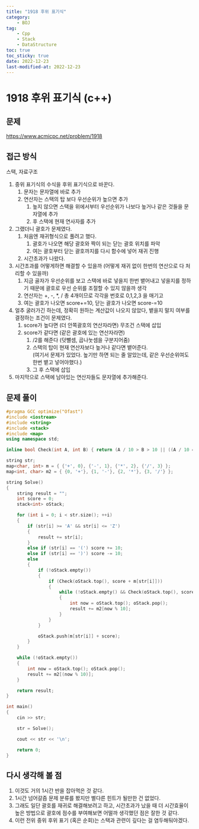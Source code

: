 ```yaml
---
title: "1918 후위 표기식"
category:
    - BOJ
tag:
    - Cpp
	- Stack
	- DataStructure
toc: true
toc_sticky: true
date: 2022-12-23
last-modified-at: 2022-12-23
---
```


# 1918 후위 표기식 (c++)

## 문제
https://www.acmicpc.net/problem/1918   


## 접근 방식
스택, 자료구조
1. 중위 표기식의 수식을 후위 표기식으로 바꾼다.
	1. 문자는 문자열에 바로 추가
	2. 연산자는 스택의 탑 보다 우선순위가 높으면 추가
		1. 높지 않으면 스택을 위에서부터 우선순위가 나보다 높거나 같은 것들을 문자열에 추가
		2. 후 스택에 현재 연사자를 추가
2. 그랬더니 괄호가 문제였다.
	1. 처음엔 재귀형식으로 풀려고 했다.
		1. 괄호가 나오면 해당 괄호와 짝이 되는 닫는 괄호 위치를 파악
		2. 여는 괄호부터 닫는 괄호까지를 다시 함수에 넣어 재귀 진행
	2. 시간초과가 나왔다.
3. 시간초과를 어떻게하면 해결할 수 있을까 (어떻게 재귀 없이 한번의 연산으로 다 처리할 수 있을까)
	1. 지금 골자가 우선순위를 보고 스택에 바로 넣을지 한번 뱉어내고 넣을지를 정하기 때문에 괄호로 우선 순위를 조절할 수 있지 않을까 생각
	2. 연산자는 +, -, *, / 총 4개이므로 각각을 번호로 0,1,2,3 을 매기고
	3. 여는 괄호가 나오면 score+=10, 닫는 괄호가 나오면 score-=10
4. 얼추 굴러가긴 하는데, 정확히 원하는 계산값이 나오지 않았다, 뱉을지 말지 여부를 결정하는 조건이 문제였다.
	1. score가 높다면 (더 안쪽괄호의 연산자라면) 무조건 스택에 삽입
	2. score가 같다면 (같은 괄호에 있는 연산자라면)
		1. /2를 해준다 (덧뺄셈, 곱나눗셈을 구분지어줌)
		2. 스택의 탑이 현재 연산자보다 높거나 같다면 뱉어준다.   
		(여기서 문제가 있었다. 높기만 하면 되는 줄 알았는데, 같은 우선순위여도 한번 뱉고 넣어야했다.)
		3. 그 후 스택에 삽입
5. 마지막으로 스택에 남아있는 연산자들도 문자열에 추가해준다.

## 문제 풀이
```c++
#pragma GCC optimize("Ofast")
#include <iostream>
#include <string>
#include <stack>
#include <map>
using namespace std;

inline bool Check(int A, int B) { return (A / 10 > B > 10 || ((A / 10 == B / 10) && (A % 10 / 2 >= B % 10 / 2))); }

string str;
map<char, int> m = { {'+', 0}, {'-', 1}, {'*', 2}, {'/', 3} };
map<int, char> m2 = { {0, '+'}, {1, '-'}, {2, '*'}, {3, '/'} };

string Solve()
{
    string result = "";
    int score = 0;
    stack<int> oStack;

    for (int i = 0; i < str.size(); ++i)
    {
        if (str[i] >= 'A' && str[i] <= 'Z')
        {
            result += str[i];
        }
        else if (str[i] == '(') score += 10;
        else if (str[i] == ')') score -= 10;
        else
        {
            if (!oStack.empty())
            {
                if (Check(oStack.top(), score + m[str[i]]))
                {
                    while (!oStack.empty() && Check(oStack.top(), score + m[str[i]]))
                    {
                        int now = oStack.top(); oStack.pop();
                        result += m2[now % 10];
                    }
                }
            }

            oStack.push(m[str[i]] + score);
        }
    }

    while (!oStack.empty())
    {
        int now = oStack.top(); oStack.pop();
        result += m2[(now % 10)];
    }

    return result;
}

int main()
{
    cin >> str;

    str = Solve();

    cout << str << '\n';

    return 0;
}
```

## 다시 생각해 볼 점
1. 이것도 거의 1시간 반을 잡아먹은 것 같다.
2. 1시간 넘어갈즘 문제 분류를 봤지만 별다른 힌트가 될만한 건 없었다.
3. 그래도 일단 괄호를 재귀로 해결해보려고 하고, 시간초과가 났을 때 더 시간효율이 높은 방법으로 괄호에 점수를 부여해보면 어떨까 생각했던 점은 잘한 것 같다.
4. 이런 전위 중위 후위 표기 (혹은 순회)는 스택과 관련이 깊다는 걸 염두해둬야겠다.